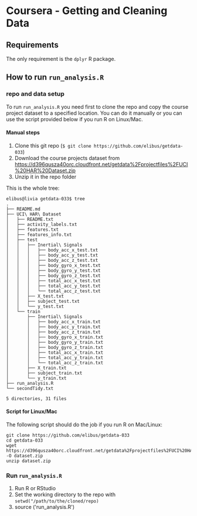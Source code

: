 # Coursera - Getting and Cleaning Data

## Requirements
The only requirement is the `dplyr` R package.

## How to run `run_analysis.R`
### repo and data setup

To run `run_analysis.R` you need first to clone the repo and copy the course project dataset to a specified location. You can do it manually or you can use the script provided below if you run R on Linux/Mac.

#### Manual steps
 1. Clone this git repo (`$ git clone https://github.com/elibus/getdata-033`)
 2. Download the course projects dataset from https://d396qusza40orc.cloudfront.net/getdata%2Fprojectfiles%2FUCI%20HAR%20Dataset.zip
 3. Unzip it in the repo folder
 
This is the whole tree:

    elibus@livia getdata-033$ tree
    .
    ├── README.md
    ├── UCI\ HAR\ Dataset
    │   ├── README.txt
    │   ├── activity_labels.txt
    │   ├── features.txt
    │   ├── features_info.txt
    │   ├── test
    │   │   ├── Inertial\ Signals
    │   │   │   ├── body_acc_x_test.txt
    │   │   │   ├── body_acc_y_test.txt
    │   │   │   ├── body_acc_z_test.txt
    │   │   │   ├── body_gyro_x_test.txt
    │   │   │   ├── body_gyro_y_test.txt
    │   │   │   ├── body_gyro_z_test.txt
    │   │   │   ├── total_acc_x_test.txt
    │   │   │   ├── total_acc_y_test.txt
    │   │   │   └── total_acc_z_test.txt
    │   │   ├── X_test.txt
    │   │   ├── subject_test.txt
    │   │   └── y_test.txt
    │   └── train
    │       ├── Inertial\ Signals
    │       │   ├── body_acc_x_train.txt
    │       │   ├── body_acc_y_train.txt
    │       │   ├── body_acc_z_train.txt
    │       │   ├── body_gyro_x_train.txt
    │       │   ├── body_gyro_y_train.txt
    │       │   ├── body_gyro_z_train.txt
    │       │   ├── total_acc_x_train.txt
    │       │   ├── total_acc_y_train.txt
    │       │   └── total_acc_z_train.txt
    │       ├── X_train.txt
    │       ├── subject_train.txt
    │       └── y_train.txt
    ├── run_analysis.R
    └── secondTidy.txt
    
    5 directories, 31 files

#### Script for Linux/Mac
The following script should do the job if you run R on Mac/Linux:

    git clone https://github.com/elibus/getdata-033
    cd getdata-033
    wget https://d396qusza40orc.cloudfront.net/getdata%2Fprojectfiles%2FUCI%20HAR%20Dataset.zip -O dataset.zip
    unzip dataset.zip

### Run `run_analysis.R`
 1. Run R or RStudio
 2. Set the working directory to the repo with `setwd("/path/to/the/cloned/repo)`
 3. source ('run_analysis.R')
